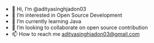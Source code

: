 - 👋 Hi, I’m @adityasinghjadon03
- 👀 I’m interested in Open Source Development
- 🌱 I’m currently learning Java 
- 💞️ I’m looking to collaborate on open source contribution
- 📫 How to reach me adityasinghjadon03@gmail.com

<!---
adityasinghjadon03/adityasinghjadon03 is a ✨ special ✨ repository because its `README.md` (this file) appears on your GitHub profile.
You can click the Preview link to take a look at your changes.
--->
